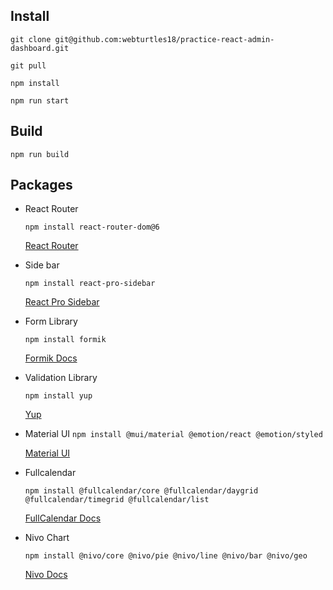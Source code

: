 ## Install

    git clone git@github.com:webturtles18/practice-react-admin-dashboard.git
    
    git pull
    
    npm install
    
    npm run start

## Build
    npm run build

## Packages

- React Router

    ``` npm install react-router-dom@6 ```

    [React Router](https://reactrouter.com/en/main)

- Side bar

    ``` npm install react-pro-sidebar ```

    [React Pro Sidebar](https://github.com/azouaoui-med/react-pro-sidebar#readme)

- Form Library

    ``` npm install formik ```

    [Formik Docs](https://formik.org/docs/overview#installation)

- Validation Library

    ``` npm install yup ```

    [Yup](https://github.com/jquense/yup)

- Material UI
``` npm install @mui/material @emotion/react @emotion/styled ```

    [Material UI](https://mui.com/material-ui/getting-started/installation/)

- Fullcalendar

    ``` npm install @fullcalendar/core @fullcalendar/daygrid @fullcalendar/timegrid @fullcalendar/list ```

    [FullCalendar Docs](https://fullcalendar.io/docs)

- Nivo Chart

    ``` npm install @nivo/core @nivo/pie @nivo/line @nivo/bar @nivo/geo ```
    
    [Nivo Docs](https://nivo.rocks/components/)
